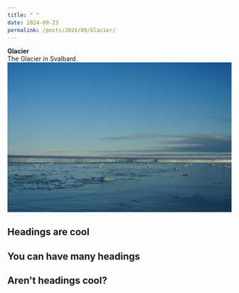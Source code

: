 ```yaml
---
title: " "
date: 2024-09-23
permalink: /posts/2024/09/Glacier/
---
```

**Glacier** <br>The Glacier in Svalbard. <br/><img src='/images/Glacier.png'>  

## Headings are cool

## You can have many headings  
## Aren't headings cool?
